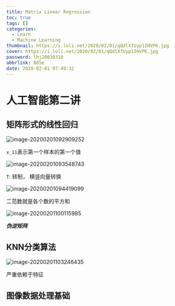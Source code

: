 ```yaml
---
title: Matrix Linear Regression
toc: true
tags: []
categories:
  - Learn
  - Machine Learning
thumbnail: https://i.loli.net/2020/02/01/qQdlXfUyp1IHVPK.jpg
cover: https://i.loli.net/2020/02/01/qQdlXfUyp1IHVPK.jpg
password: lhj20030310
abbrlink: 8d5e
date: 2020-02-01 07:49:32
---
```


# 人工智能第二讲

## 矩阵形式的线性回归

![image-20200201092909252](C:\Users\19132\AppData\Roaming\Typora\typora-user-images\image-20200201092909252.png)

`x_11`表示第一个样本的第一个值

![image-20200201093548743](C:\Users\19132\AppData\Roaming\Typora\typora-user-images\image-20200201093548743.png)

`T`: 转制， 横竖向量转换

![image-20200201094419099](C:\Users\19132\AppData\Roaming\Typora\typora-user-images\image-20200201094419099.png)

二范数就是各个数的平方和

![image-20200201100115985](C:\Users\19132\AppData\Roaming\Typora\typora-user-images\image-20200201100115985.png)

***伪逆矩阵***

## KNN分类算法

![image-20200201103246435](C:\Users\19132\AppData\Roaming\Typora\typora-user-images\image-20200201103246435.png)

严重依赖于特征

## 图像数据处理基础

